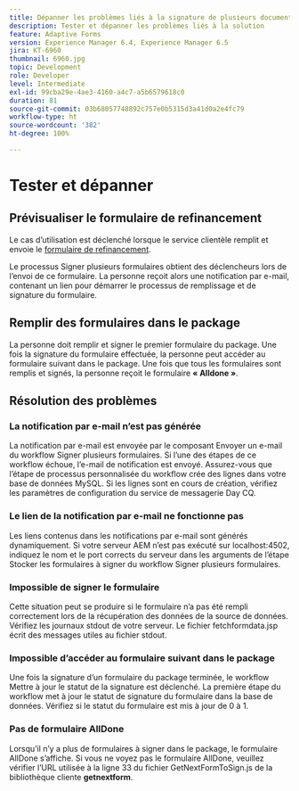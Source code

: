 ```yaml
---
title: Dépanner les problèmes liés à la signature de plusieurs documents
description: Tester et dépanner les problèmes liés à la solution
feature: Adaptive Forms
version: Experience Manager 6.4, Experience Manager 6.5
jira: KT-6960
thumbnail: 6960.jpg
topic: Development
role: Developer
level: Intermediate
exl-id: 99cba29e-4ae3-4160-a4c7-a5b6579618c0
duration: 81
source-git-commit: 03b68057748892c757e0b5315d3a41d0a2e4fc79
workflow-type: ht
source-wordcount: '382'
ht-degree: 100%

---
```


# Tester et dépanner


## Prévisualiser le formulaire de refinancement

Le cas d’utilisation est déclenché lorsque le service clientèle remplit et envoie le [formulaire de refinancement](http://localhost:4502/content/dam/formsanddocuments/formsandsigndemo/refinanceform/jcr:content?wcmmode=disabled).

Le processus Signer plusieurs formulaires obtient des déclencheurs lors de l’envoi de ce formulaire. La personne reçoit alors une notification par e-mail, contenant un lien pour démarrer le processus de remplissage et de signature du formulaire.

## Remplir des formulaires dans le package

La personne doit remplir et signer le premier formulaire du package. Une fois la signature du formulaire effectuée, la personne peut accéder au formulaire suivant dans le package. Une fois que tous les formulaires sont remplis et signés, la personne reçoit le formulaire **« Alldone »**.

## Résolution des problèmes

### La notification par e-mail n’est pas générée

La notification par e-mail est envoyée par le composant Envoyer un e-mail du workflow Signer plusieurs formulaires. Si l’une des étapes de ce workflow échoue, l’e-mail de notification est envoyé. Assurez-vous que l’étape de processus personnalisée du workflow crée des lignes dans votre base de données MySQL. Si les lignes sont en cours de création, vérifiez les paramètres de configuration du service de messagerie Day CQ.

### Le lien de la notification par e-mail ne fonctionne pas

Les liens contenus dans les notifications par e-mail sont générés dynamiquement. Si votre serveur AEM n’est pas exécuté sur localhost:4502, indiquez le nom et le port corrects du serveur dans les arguments de l’étape Stocker les formulaires à signer du workflow Signer plusieurs formulaires.

### Impossible de signer le formulaire

Cette situation peut se produire si le formulaire n’a pas été rempli correctement lors de la récupération des données de la source de données. Vérifiez les journaux stdout de votre serveur. Le fichier fetchformdata.jsp écrit des messages utiles au fichier stdout.

### Impossible d’accéder au formulaire suivant dans le package

Une fois la signature d’un formulaire du package terminée, le workflow Mettre à jour le statut de la signature est déclenché. La première étape du workflow met à jour le statut de signature du formulaire dans la base de données. Vérifiez si le statut du formulaire est mis à jour de 0 à 1.

### Pas de formulaire AllDone

Lorsqu’il n’y a plus de formulaires à signer dans le package, le formulaire AllDone s’affiche. Si vous ne voyez pas le formulaire AllDone, veuillez vérifier l’URL utilisée à la ligne 33 du fichier GetNextFormToSign.js de la bibliothèque cliente **getnextform**.
